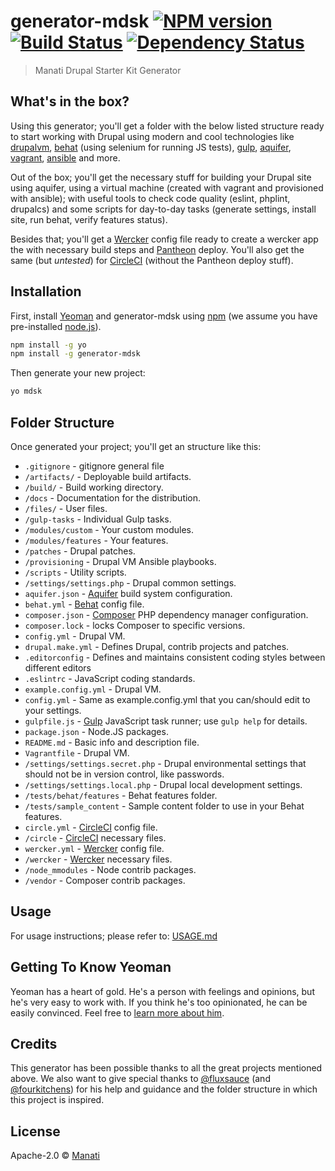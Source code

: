 # generator-mdsk [![NPM version][npm-image]][npm-url] [![Build Status][travis-image]][travis-url] [![Dependency Status][daviddm-image]][daviddm-url]
> Manati Drupal Starter Kit Generator

## What's in the box?

Using this generator; you'll get a folder with the below listed structure ready to start working with Drupal using modern and cool technologies like [drupalvm](https://github.com/geerlingguy/drupal-vm/), [behat](https://github.com/Behat/Behat) (using selenium for running JS tests), [gulp](https://github.com/gulpjs/gulp), [aquifer](https://github.com/aquifer/aquifer), [vagrant](http://vagrantup.com/), [ansible](https://github.com/ansible/ansible/) and more.

Out of the box; you'll get the necessary stuff for building your Drupal site using aquifer, using a virtual machine (created with vagrant and provisioned with ansible); with useful tools to check code quality (eslint, phplint, drupalcs) and some scripts for day-to-day tasks (generate settings, install site, run behat, verify features status).

Besides that; you'll get a [Wercker](http://wercker.com/) config file ready to create a wercker app the with necessary build steps and [Pantheon](http://pantheon.io/) deploy. You'll also get the same (but *untested*) for [CircleCI](http://circleci.com/) (without the Pantheon deploy stuff).

## Installation

First, install [Yeoman](http://yeoman.io) and generator-mdsk using [npm](https://www.npmjs.com/) (we assume you have pre-installed [node.js](https://nodejs.org/)).

```bash
npm install -g yo
npm install -g generator-mdsk
```

Then generate your new project:

```bash
yo mdsk
```
## Folder Structure

Once generated your project; you'll get an structure like this:

* `.gitignore` - gitignore general file
* `/artifacts/` - Deployable build artifacts.
* `/build/` - Build working directory.
* `/docs` - Documentation for the distribution.
* `/files/` - User files.
* `/gulp-tasks` - Individual Gulp tasks.
* `/modules/custom` - Your custom modules.
* `/modules/features` - Your features.
* `/patches` - Drupal patches.
* `/provisioning` - Drupal VM Ansible playbooks.
* `/scripts` - Utility scripts.
* `/settings/settings.php` - Drupal common settings.
* `aquifer.json` - [Aquifer](https://github.com/aquifer/aquifer) build system configuration.
* `behat.yml` - [Behat](https://github.com/Behat/Behat) config file.
* `composer.json` - [Composer](https://getcomposer.org) PHP dependency manager configuration.
* `composer.lock` - locks Composer to specific versions.
* `config.yml` - Drupal VM. 
* `drupal.make.yml` - Defines Drupal, contrib projects and patches.
* `.editorconfig` - Defines and maintains consistent coding styles between different editors
* `.eslintrc` - JavaScript coding standards.
* `example.config.yml` - Drupal VM. 
* `config.yml` - Same as example.config.yml that you can/should edit to your settings.
* `gulpfile.js` - [Gulp](http://gulpjs.com/) JavaScript task runner; use `gulp help` for details.
* `package.json` - Node.JS packages.
* `README.md` - Basic info and description file.
* `Vagrantfile` - Drupal VM. 
* `/settings/settings.secret.php` - Drupal environmental settings that should not be in version control, like passwords.
* `/settings/settings.local.php` - Drupal local development settings.
* `/tests/behat/features` - Behat features folder.
* `/tests/sample_content` - Sample content folder to use in your Behat features.
* `circle.yml` - [CircleCI](http://circleci.com/) config file.
* `/circle` - [CircleCI](http://circleci.com/) necessary files.
* `wercker.yml` - [Wercker](http://wercker.com/) config file.
* `/wercker` - [Wercker](http://wercker.com/) necessary files.
* `/node_mmodules` - Node contrib packages.
* `/vendor` - Composer contrib packages.

## Usage

For usage instructions; please refer to: [USAGE.md](USAGE.md)

## Getting To Know Yeoman

Yeoman has a heart of gold. He&#39;s a person with feelings and opinions, but he&#39;s very easy to work with. If you think he&#39;s too opinionated, he can be easily convinced. Feel free to [learn more about him](http://yeoman.io/).

## Credits

This generator has been possible thanks to all the great projects mentioned above. We also want to give special thanks to [@fluxsauce](https://github.com/fluxsauce) (and [@fourkitchens](http://github.com/fourkitchens/)) for his help and guidance and the folder structure in which this project is inspired.

## License

Apache-2.0 © [Manati](http:/www.estudiomanati.com)


[npm-image]: https://badge.fury.io/js/generator-mdsk.svg
[npm-url]: https://npmjs.org/package/generator-mdsk
[travis-image]: https://api.travis-ci.org/ManatiCR/generator-mdsk.svg?branch=master
[travis-url]: https://travis-ci.org/ManatiCR/generator-mdsk
[daviddm-image]: https://david-dm.org/manaticr/generator-mdsk.svg?theme=shields.io
[daviddm-url]: https://david-dm.org/manaticr/generator-mdsk
